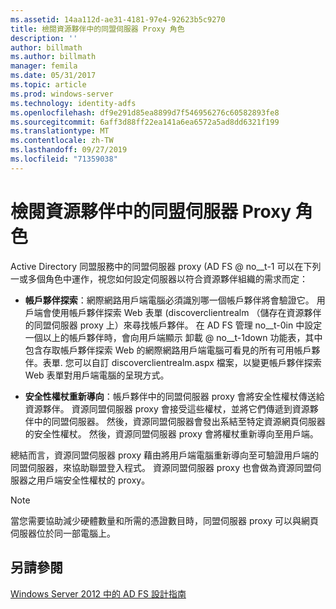 ```yaml
---
ms.assetid: 14aa112d-ae31-4181-97e4-92623b5c9270
title: 檢閱資源夥伴中的同盟伺服器 Proxy 角色
description: ''
author: billmath
ms.author: billmath
manager: femila
ms.date: 05/31/2017
ms.topic: article
ms.prod: windows-server
ms.technology: identity-adfs
ms.openlocfilehash: df9e291d85ea8899d7f546956276c60582893fe8
ms.sourcegitcommit: 6aff3d88ff22ea141a6ea6572a5ad8dd6321f199
ms.translationtype: MT
ms.contentlocale: zh-TW
ms.lasthandoff: 09/27/2019
ms.locfileid: "71359038"
---
```

# <a name="review-the-role-of-the-federation-server-proxy-in-the-resource-partner"></a>檢閱資源夥伴中的同盟伺服器 Proxy 角色

Active Directory 同盟服務中的同盟伺服器 proxy \(AD FS @ no__t-1 可以在下列一或多個角色中運作，視您如何設定伺服器以符合資源夥伴組織的需求而定：  
  
-   **帳戶夥伴探索**：網際網路用戶端電腦必須識別哪一個帳戶夥伴將會驗證它。 用戶端會使用帳戶夥伴探索 Web 表單 \(discoverclientrealm （儲存在資源夥伴的同盟伺服器 proxy 上）來尋找帳戶夥伴。 在 AD FS 管理 no__t-0in 中設定一個以上的帳戶夥伴時，會向用戶端顯示 卸載 @ no__t-1down 功能表，其中包含存取帳戶夥伴探索 Web 的網際網路用戶端電腦可看見的所有可用帳戶夥伴。表單. 您可以自訂 discoverclientrealm.aspx 檔案，以變更帳戶夥伴探索 Web 表單對用戶端電腦的呈現方式。  
  
-   **安全性權杖重新導向**：帳戶夥伴中的同盟伺服器 proxy 會將安全性權杖傳送給資源夥伴。 資源同盟伺服器 proxy 會接受這些權杖，並將它們傳遞到資源夥伴中的同盟伺服器。 然後，資源同盟伺服器會發出系結至特定資源網頁伺服器的安全性權杖。 然後，資源同盟伺服器 proxy 會將權杖重新導向至用戶端。  
  
總結而言，資源同盟伺服器 proxy 藉由將用戶端電腦重新導向至可驗證用戶端的同盟伺服器，來協助聯盟登入程式。 資源同盟伺服器 proxy 也會做為資源同盟伺服器之用戶端安全性權杖的 proxy。  
  
> [!NOTE]  
> 當您需要協助減少硬體數量和所需的憑證數目時，同盟伺服器 proxy 可以與網頁伺服器位於同一部電腦上。  
  
## <a name="see-also"></a>另請參閱
[Windows Server 2012 中的 AD FS 設計指南](AD-FS-Design-Guide-in-Windows-Server-2012.md)

